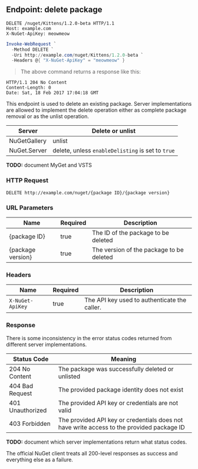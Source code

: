 ## Endpoint: delete package

```http
DELETE /nuget/Kittens/1.2.0-beta HTTP/1.1
Host: example.com
X-NuGet-ApiKey: meowmeow
````

```powershell
Invoke-WebRequest `
  -Method DELETE `
  -Uri http://example.com/nuget/Kittens/1.2.0-beta `
  -Headers @{ "X-NuGet-ApiKey" = "meowmeow" }
```

> The above command returns a response like this:

```
HTTP/1.1 204 No Content
Content-Length: 0
Date: Sat, 18 Feb 2017 17:04:18 GMT
```

This endpoint is used to delete an existing package. Server implementations are allowed to implement the delete
operation either as complete package removal or as the unlist operation.

Server       | Delete or unlist
---------    | ------------------------
NuGetGallery | unlist
NuGet.Server | delete, unless `enableDelisting` is set to `true`

**TODO:** document MyGet and VSTS

### HTTP Request

`DELETE http://example.com/nuget/{package ID}/{package version}`

### URL Parameters

Name              | Required | Description
----------------- | -------- | -----------
{package ID}      | true     | The ID of the package to be deleted
{package version} | true     | The version of the package to be deleted

### Headers

Name             | Required | Description
---------------- | -------- | -----------
`X-NuGet-ApiKey` | true     | The API key used to authenticate the caller.

### Response

<aside>There is some inconsistency in the error status codes returned from different server implementations.</aside>

Status Code      | Meaning
---------------- | -------
204 No Content   | The package was successfully deleted or unlisted
404 Bad Request  | The provided package identity does not exist
401 Unauthorized | The provided API key or credentials are not valid
403 Forbidden    | The provided API key or credentials does not have write access to the provided package ID

**TODO:** document which server implementations return what status codes.

The official NuGet client treats all 200-level responses as success and everything else as a failure.
